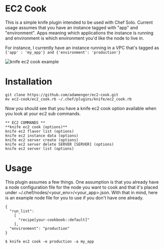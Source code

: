 EC2 Cook
========

This is a simple knife plugin intended to be used with Chef Solo. Current usage assumes that you have an instance tagged with "app" and "environment". 
Apps meaning which applications the instance is running and environment is which environment you'd like the node to live in.

For instance, I currently have an instance running in a VPC that's tagged as `{'app' : 'my_app'} and {'environment': 'production'}`

![knife ec2 cook example](http://i.imgur.com/n4bIG4e.png)


Installation
============
```
git clone https://github.com/adamenger/ec2-cook.git 
mv ec2-cook/ec2_cook.rb ~/.chef/plugins/knife/ec2_cook.rb
```

Now you should see that you have a knife ec2 cook option available when you look at your ec2 sub commands.

```
** EC2 COMMANDS **
**knife ec2 cook (options)**
knife ec2 flavor list (options)
knife ec2 instance data (options)
knife ec2 server create (options)
knife ec2 server delete SERVER [SERVER] (options)
knife ec2 server list (options)
```


Usage
====

This plugin assumes a few things. One assumption is that you already have a node configuration file for the node you want to cook and that it's placed under ~/.chef/nodes/<your_env>/<your_app>.json. With that in mind, here is an example node file for you to use if you don't have one already.

```
{
  "run_list":
    [
      "recipe[your-cookbook::default]"
    ],
  "environment": "production"
}
```


```
$ knife ec2 cook -e production -a my_app
```
